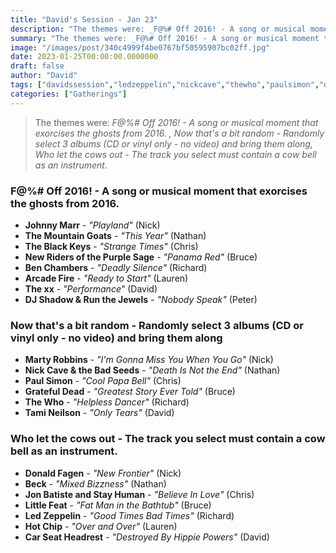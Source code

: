 ```yaml
---
title: "David's Session - Jan 23"
description: "The themes were: _F@%# Off 2016! - A song or musical moment that exorcises the ghosts from 2016. , Now that's a bit random - Randomly select 3 albums (CD or vinyl only - no video) and bring them along, Who let the cows out - The track you select must contain a cow bell as an instrument._"
summary: "The themes were: _F@%# Off 2016! - A song or musical moment that exorcises the ghosts from 2016. , Now that's a bit random - Randomly select 3 albums (CD or vinyl only - no video) and bring them along, Who let the cows out - The track you select must contain a cow bell as an instrument._"
image: "/images/post/340c4999f4be0767bf50595907bc02ff.jpg"
date: 2023-01-25T00:00:00.0000000
draft: false
author: "David"
tags: ["davidssession","ledzeppelin","nickcave","thewho","paulsimon","donaldfagen","beck","gratefuldead","hotchip","arcadefire","littlefeat","runthejewels","thexx","benchambers","tamineilson","theblackkeys","johnnymarr","carseatheadrest","themountaingoats","newridersofthepurplesage","djshadow","stayhuman","jonbatiste","martyrobbins"]
categories: ["Gatherings"]
---
```

> The themes were: _F@%# Off 2016! - A song or musical moment that exorcises the ghosts from 2016. , Now that's a bit random - Randomly select 3 albums (CD or vinyl only - no video) and bring them along, Who let the cows out - The track you select must contain a cow bell as an instrument._
### F@%# Off 2016! - A song or musical moment that exorcises the ghosts from 2016. 
- **Johnny Marr** - _"Playland"_ (Nick)
- **The Mountain Goats** - _"This Year"_ (Nathan)
- **The Black Keys** - _"Strange Times"_ (Chris)
- **New Riders of the Purple Sage** - _"Panama Red"_ (Bruce)
- **Ben Chambers** - _"Deadly Silence"_ (Richard)
- **Arcade Fire** - _"Ready to Start"_ (Lauren)
- **The xx** - _"Performance"_ (David)
- **DJ Shadow & Run the Jewels** - _"Nobody Speak"_ (Peter)
### Now that's a bit random - Randomly select 3 albums (CD or vinyl only - no video) and bring them along
- **Marty Robbins** - _"I'm Gonna Miss You When You Go"_ (Nick)
- **Nick Cave & the Bad Seeds** - _"Death Is Not the End"_ (Nathan)
- **Paul Simon** - _"Cool Papa Bell"_ (Chris)
- **Grateful Dead** - _"Greatest Story Ever Told"_ (Bruce)
- **The Who** - _"Helpless Dancer"_ (Richard)
- **Tami Neilson** - _"Only Tears"_ (David)
### Who let the cows out - The track you select must contain a cow bell as an instrument.
- **Donald Fagen** - _"New Frontier"_ (Nick)
- **Beck** - _"Mixed Bizzness"_ (Nathan)
- **Jon Batiste and Stay Human** - _"Believe In Love"_ (Chris)
- **Little Feat** - _"Fat Man in the Bathtub"_ (Bruce)
- **Led Zeppelin** - _"Good Times Bad Times"_ (Richard)
- **Hot Chip** - _"Over and Over"_ (Lauren)
- **Car Seat Headrest** - _"Destroyed By Hippie Powers"_ (David)
